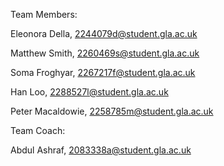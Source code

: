 Team Members:

Eleonora Della, 2244079d@student.gla.ac.uk

Matthew Smith, 2260469s@student.gla.ac.uk

Soma Froghyar, 2267217f@student.gla.ac.uk

Han Loo, 2288527l@student.gla.ac.uk

Peter Macaldowie, 2258785m@student.gla.ac.uk


Team Coach:

Abdul Ashraf, 2083338a@student.gla.ac.uk